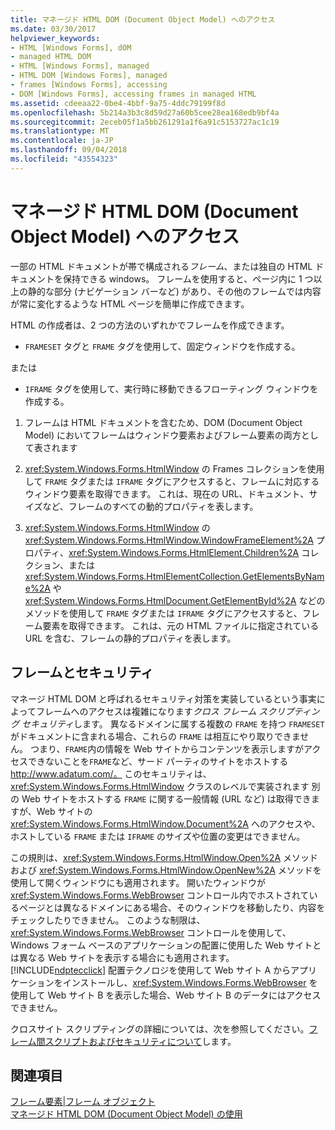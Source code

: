 ```yaml
---
title: マネージド HTML DOM (Document Object Model) へのアクセス
ms.date: 03/30/2017
helpviewer_keywords:
- HTML [Windows Forms], dOM
- managed HTML DOM
- HTML [Windows Forms], managed
- HTML DOM [Windows Forms], managed
- frames [Windows Forms], accessing
- DOM [Windows Forms], accessing frames in managed HTML
ms.assetid: cdeeaa22-0be4-4bbf-9a75-4ddc79199f8d
ms.openlocfilehash: 5b214a3b3c8d59d27a60b5cee28ea168edb9bf4a
ms.sourcegitcommit: 2eceb05f1a5bb261291a1f6a91c5153727ac1c19
ms.translationtype: MT
ms.contentlocale: ja-JP
ms.lasthandoff: 09/04/2018
ms.locfileid: "43554323"
---
```

# <a name="accessing-frames-in-the-managed-html-document-object-model"></a>マネージド HTML DOM (Document Object Model) へのアクセス
一部の HTML ドキュメントが帯で構成される*フレーム*、または独自の HTML ドキュメントを保持できる windows。 フレームを使用すると、ページ内に 1 つ以上の静的な部分 (ナビゲーション バーなど) があり、その他のフレームでは内容が常に変化するような HTML ページを簡単に作成できます。  
  
 HTML の作成者は、2 つの方法のいずれかでフレームを作成できます。  
  
-   `FRAMESET` タグと `FRAME` タグを使用して、固定ウィンドウを作成する。  
  
 または  
  
-   `IFRAME` タグを使用して、実行時に移動できるフローティング ウィンドウを作成する。  
  
1.  フレームは HTML ドキュメントを含むため、DOM (Document Object Model) においてフレームはウィンドウ要素およびフレーム要素の両方として表されます  
  
2.  <xref:System.Windows.Forms.HtmlWindow> の Frames コレクションを使用して `FRAME` タグまたは `IFRAME` タグにアクセスすると、フレームに対応するウィンドウ要素を取得できます。 これは、現在の URL、ドキュメント、サイズなど、フレームのすべての動的プロパティを表します。  
  
3.  <xref:System.Windows.Forms.HtmlWindow> の <xref:System.Windows.Forms.HtmlWindow.WindowFrameElement%2A> プロパティ、<xref:System.Windows.Forms.HtmlElement.Children%2A> コレクション、または <xref:System.Windows.Forms.HtmlElementCollection.GetElementsByName%2A> や <xref:System.Windows.Forms.HtmlDocument.GetElementById%2A> などのメソッドを使用して `FRAME` タグまたは `IFRAME` タグにアクセスすると、フレーム要素を取得できます。 これは、元の HTML ファイルに指定されている URL を含む、フレームの静的プロパティを表します。  
  
## <a name="frames-and-security"></a>フレームとセキュリティ  
 マネージ HTML DOM と呼ばれるセキュリティ対策を実装しているという事実によってフレームへのアクセスは複雑になります*クロス フレーム スクリプティング セキュリティ*します。 異なるドメインに属する複数の `FRAME` を持つ `FRAMESET` がドキュメントに含まれる場合、これらの `FRAME` は相互にやり取りできません。 つまり、`FRAME`内の情報を Web サイトからコンテンツを表示しますがアクセスできないことを`FRAME`など、サード パーティのサイトをホストする http://www.adatum.com/。 このセキュリティは、<xref:System.Windows.Forms.HtmlWindow> クラスのレベルで実装されます 別の Web サイトをホストする `FRAME` に関する一般情報 (URL など) は取得できますが、Web サイトの <xref:System.Windows.Forms.HtmlWindow.Document%2A> へのアクセスや、ホストしている `FRAME` または `IFRAME` のサイズや位置の変更はできません。  
  
 この規則は、<xref:System.Windows.Forms.HtmlWindow.Open%2A> メソッドおよび <xref:System.Windows.Forms.HtmlWindow.OpenNew%2A> メソッドを使用して開くウィンドウにも適用されます。 開いたウィンドウが <xref:System.Windows.Forms.WebBrowser> コントロール内でホストされているページとは異なるドメインにある場合、そのウィンドウを移動したり、内容をチェックしたりできません。 このような制限は、<xref:System.Windows.Forms.WebBrowser> コントロールを使用して、Windows フォーム ベースのアプリケーションの配置に使用した Web サイトとは異なる Web サイトを表示する場合にも適用されます。 [!INCLUDE[ndptecclick](../../../../includes/ndptecclick-md.md)] 配置テクノロジを使用して Web サイト A からアプリケーションをインストールし、<xref:System.Windows.Forms.WebBrowser> を使用して Web サイト B を表示した場合、Web サイト B のデータにはアクセスできません。  
  
 クロスサイト スクリプティングの詳細については、次を参照してください。[フレーム間スクリプトおよびセキュリティについて](https://msdn.microsoft.com/library/ms533028.aspx)します。  
  
## <a name="see-also"></a>関連項目  
 [フレーム要素&#124;フレーム オブジェクト](https://msdn.microsoft.com/library/ms535250.aspx)  
 [マネージド HTML DOM (Document Object Model) の使用](../../../../docs/framework/winforms/controls/using-the-managed-html-document-object-model.md)
